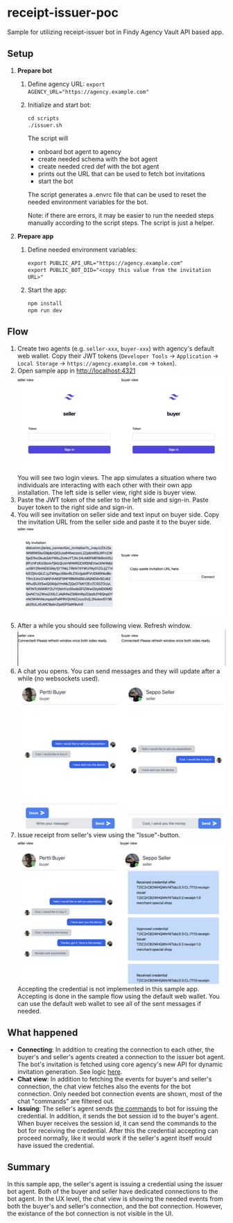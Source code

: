 # receipt-issuer-poc

Sample for utilizing receipt-issuer bot in Findy Agency Vault API based app.

## Setup

1. **Prepare bot**

   1. Define agency URL: `export AGENCY_URL="https://agency.example.com"`
   2. Initialize and start bot:

      ```
      cd scripts
      ./issuer.sh
      ```

      The script will

      - onboard bot agent to agency
      - create needed schema with the bot agent
      - create needed cred def with the bot agent
      - prints out the URL that can be used to fetch bot invitations
      - start the bot

      The script generates a .envrc file that can be used to reset the needed environment variables for the bot.

      Note: if there are errors, it may be easier to run the needed steps manually according to the script steps. The script is just a helper.

2. **Prepare app**

   1. Define needed environment variables:

      ```
      export PUBLIC_API_URL="https://agency.example.com"
      export PUBLIC_BOT_DID="<copy this value from the invitation URL>"
      ```

   2. Start the app:

      ```
      npm install
      npm run dev
      ```

## Flow

1. Create two agents (e.g. `seller-xxx`, `buyer-xxx`) with agency's default web wallet. Copy their JWT tokens (`Developer Tools` -> `Application` -> `Local Storage` -> `https://agency.example.com` -> `token`).
2. Open sample app in <http://localhost:4321>
   ![alt text](docs/signin.png)
   You will see two login views. The app simulates a situation where two individuals are interacting with each other with their own app installation. The left side is seller view, right side is buyer view.
3. Paste the JWT token of the seller to the left side and sign-in. Paste buyer token to the right side and sign-in.
4. You will see invitation on seller side and text input on buyer side. Copy the invitation URL from the seller side and paste it to the buyer side.
   ![alt text](docs/connect.png)
5. After a while you should see following view. Refresh window.
   ![alt text](docs/refresh.png)
6. A chat you opens. You can send messages and they will update after a while (no websockets used).
   ![alt text](docs/chat.png)
7. Issue receipt from seller's view using the "Issue"-button.
    ![alt text](docs/issue.png)
    Accepting the credential is not implemented in this sample app.
    Accepting is done in the sample flow using the default web wallet.
    You can use the default web wallet to see all of the sent messages if needed.

## What happened

- **Connecting**: In addition to creating the connection to each other,
  the buyer's and seller's agents created a connection to the issuer bot agent.
  The bot's invitation is fetched using core agency's new API for dynamic invitation generation.
  See logic [here](https://github.com/lauravuo/receipt-issuer-poc/blob/3dca42ac7a14224626209073dccc57da18a4724f/src/components/Connect.tsx#L165).
- **Chat view**: In addition to fetching the events for buyer's and seller's connection,
  the chat view fetches also the events for the bot connection.
  Only needed bot connection events are shown, most of the chat "commands" are filtered out.
- **Issuing**: The seller's agent sends [the commands](https://github.com/lauravuo/receipt-issuer-poc/blob/3dca42ac7a14224626209073dccc57da18a4724f/src/components/Chat.tsx#L172)
  to bot for issuing the credential. In addition, it sends the bot session id to the buyer's agent.
  When buyer receives the session id, it can send the commands to the bot for receiving the credential.
  After this the credential accepting can proceed normally,
  like it would work if the seller's agent itself would have issued the credential.

## Summary

In this sample app, the seller's agent is issuing a credential using the issuer bot agent.
Both of the buyer and seller have dedicated connections to the bot agent.
In the UX level, the chat view is showing the needed events
from both the buyer's and seller's connection, and the bot connection.
However, the existance of the bot connection is not visible in the UI.
